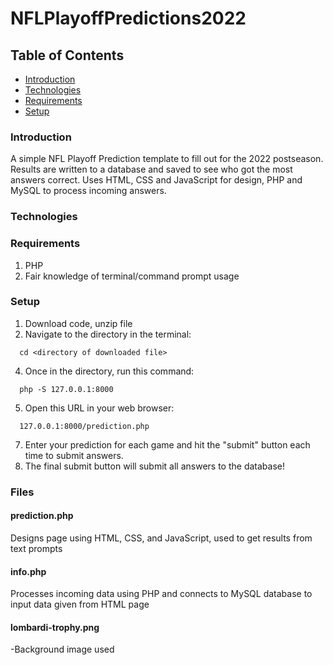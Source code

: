 # NFLPlayoffPredictions2022

## Table of Contents
* [Introduction](#Introduction)
* [Technologies](#Technologies)
* [Requirements](#Requirements)
* [Setup](#Setup)

### Introduction

A simple NFL Playoff Prediction template to fill out for the 2022 postseason. Results are written to a database and saved to see who got the most answers correct. Uses HTML, CSS and JavaScript for design, PHP and MySQL to process incoming answers.

### Technologies

### Requirements
1. PHP
2. Fair knowledge of terminal/command prompt usage

### Setup

1. Download code, unzip file
2. Navigate to the directory in the terminal:
```
  cd <directory of downloaded file>
```
4. Once in the directory, run this command: 
```
  php -S 127.0.0.1:8000
```
5. Open this URL in your web browser:
```
  127.0.0.1:8000/prediction.php
```
7. Enter your prediction for each game and hit the "submit" button each time to submit answers.
8. The final submit button will submit all answers to the database!

### Files

#### prediction.php

Designs page using HTML, CSS, and JavaScript, used to get results from text prompts

#### info.php

Processes incoming data using PHP and connects to MySQL database to input data given from HTML page

#### lombardi-trophy.png

-Background image used
